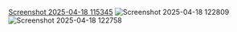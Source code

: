 [Screenshot 2025-04-18 115345](https://github.com/user-attachments/assets/79b78f10-3198-4c7f-a5f3-65e8f565ef0f)
![Screenshot 2025-04-18 122809](https://github.com/user-attachments/assets/da1fe153-37c9-48db-89aa-ab8aafc87d39)
![Screenshot 2025-04-18 122758](https://github.com/user-attachments/assets/aea181f8-b992-43dd-bcba-723dd086ea59)
